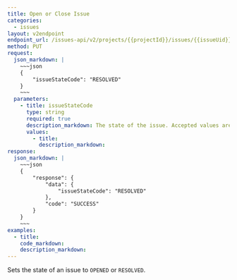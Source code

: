 ```yaml
---
title: Open or Close Issue
categories:
  - issues
layout: v2endpoint
endpoint_url: /issues-api/v2/projects/{{projectId}}/issues/{{issueUid}}/state
method: PUT
request:
  json_markdown: |
    ~~~json
    {
        "issueStateCode": "RESOLVED"
    }
    ~~~
  parameters:
    - title: issueStateCode
      type: string
      required: true
      description_markdown: The state of the issue. Accepted values are `OPENED` or `RESOLVED`.
      values:
        - title:
          description_markdown:
response:
  json_markdown: |
    ~~~json
    {
        "response": {
            "data": {
                "issueStateCode": "RESOLVED"
            },
            "code": "SUCCESS"
        }
    }
    ~~~
examples:
  - title:
    code_markdown:
    description_markdown:
---
```


Sets the state of an issue to `OPENED` or `RESOLVED`.